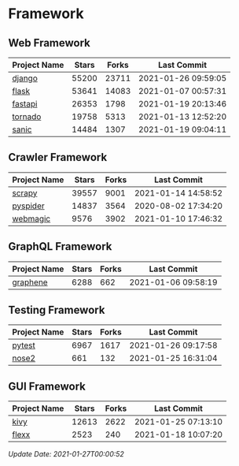# Framework

## Web Framework
| Project Name | Stars | Forks | Last Commit |
| ------------ | ----- | ----- | ----------- |
| [django](https://github.com/django/django) | 55200 | 23711 | 2021-01-26 09:59:05 |
| [flask](https://github.com/pallets/flask) | 53641 | 14083 | 2021-01-07 00:57:31 |
| [fastapi](https://github.com/tiangolo/fastapi) | 26353 | 1798 | 2021-01-19 20:13:46 |
| [tornado](https://github.com/tornadoweb/tornado) | 19758 | 5313 | 2021-01-13 12:52:20 |
| [sanic](https://github.com/sanic-org/sanic) | 14484 | 1307 | 2021-01-19 09:04:11 |

## Crawler Framework
| Project Name | Stars | Forks | Last Commit |
| ------------ | ----- | ----- | ----------- |
| [scrapy](https://github.com/scrapy/scrapy) | 39557 | 9001 | 2021-01-14 14:58:52 |
| [pyspider](https://github.com/binux/pyspider) | 14837 | 3564 | 2020-08-02 17:34:20 |
| [webmagic](https://github.com/code4craft/webmagic) | 9576 | 3902 | 2021-01-10 17:46:32 |

## GraphQL Framework
| Project Name | Stars | Forks | Last Commit |
| ------------ | ----- | ----- | ----------- |
| [graphene](https://github.com/graphql-python/graphene) | 6288 | 662 | 2021-01-06 09:58:19 |

## Testing Framework
| Project Name | Stars | Forks | Last Commit |
| ------------ | ----- | ----- | ----------- |
| [pytest](https://github.com/pytest-dev/pytest) | 6967 | 1617 | 2021-01-26 09:17:58 |
| [nose2](https://github.com/nose-devs/nose2) | 661 | 132 | 2021-01-25 16:31:04 |

## GUI Framework
| Project Name | Stars | Forks | Last Commit |
| ------------ | ----- | ----- | ----------- |
| [kivy](https://github.com/kivy/kivy) | 12613 | 2622 | 2021-01-25 07:13:10 |
| [flexx](https://github.com/flexxui/flexx) | 2523 | 240 | 2021-01-18 10:07:20 |

*Update Date: 2021-01-27T00:00:52*